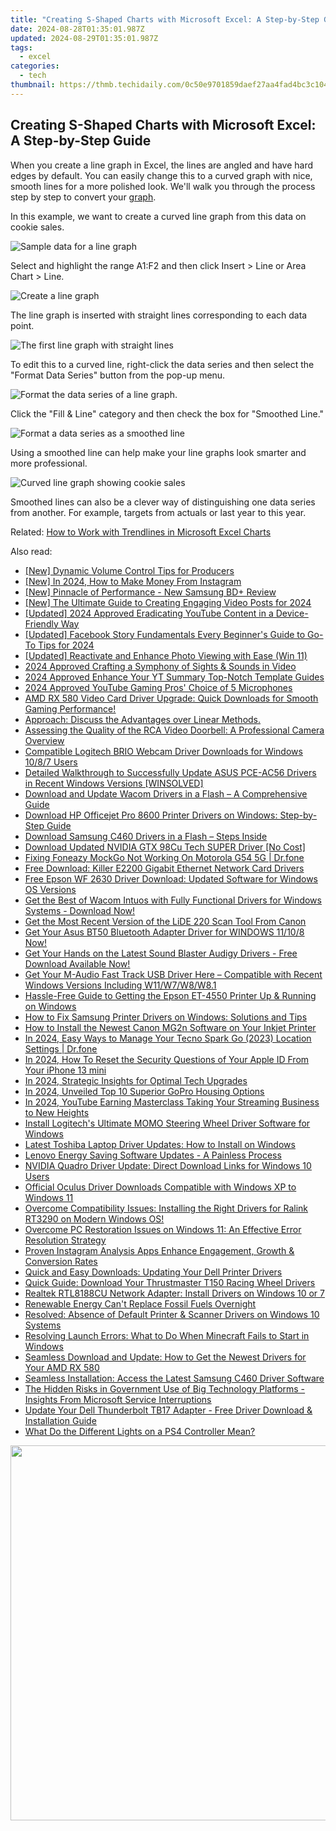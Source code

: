 ```yaml
---
title: "Creating S-Shaped Charts with Microsoft Excel: A Step-by-Step Guide"
date: 2024-08-28T01:35:01.987Z
updated: 2024-08-29T01:35:01.987Z
tags:
  - excel
categories:
  - tech
thumbnail: https://thmb.techidaily.com/0c50e9701859daef27aa4fad4bc3c104584c3b31a6d296c6daba235eb751bb08.jpg
---
```


## Creating S-Shaped Charts with Microsoft Excel: A Step-by-Step Guide

When you create a line graph in Excel, the lines are angled and have hard edges by default. You can easily change this to a curved graph with nice, smooth lines for a more polished look. We'll walk you through the process step by step to convert your [graph](https://desktop-recording.techidaily.com/gaming-revolution-top-5-android-solutions-for-playstation-2-titles-for-2024/).

 In this example, we want to create a curved line graph from this data on cookie sales.

![Sample data for a line graph](https://static1.howtogeekimages.com/wordpress/wp-content/uploads/2020/01/cookie-data.png) 

 Select and highlight the range A1:F2 and then click Insert > Line or Area Chart > Line.

![Create a line graph](https://static1.howtogeekimages.com/wordpress/wp-content/uploads/2020/01/create-line.png) 

 The line graph is inserted with straight lines corresponding to each data point.

![The first line graph with straight lines](https://static1.howtogeekimages.com/wordpress/wp-content/uploads/2020/01/first-line.png) 

 To edit this to a curved line, right-click the data series and then select the "Format Data Series" button from the pop-up menu.

![Format the data series of a line graph.](https://static1.howtogeekimages.com/wordpress/wp-content/uploads/2020/01/format-data-series.png) 

 Click the "Fill & Line" category and then check the box for "Smoothed Line."

![Format a data series as a smoothed line](https://static1.howtogeekimages.com/wordpress/wp-content/uploads/2020/01/smoothed-line-1.png) 

 Using a smoothed line can help make your line graphs look smarter and more professional.

![Curved line graph showing cookie sales](https://static1.howtogeekimages.com/wordpress/wp-content/uploads/2020/01/curved-line-graph.png) 

 Smoothed lines can also be a clever way of distinguishing one data series from another. For example, targets from actuals or last year to this year.

Related: [How to Work with Trendlines in Microsoft Excel Charts](https://remote-screen-capture.techidaily.com/2024-approved-udemy-alternatives-10-best-online-learning-sites-like-udemy/)

<ins class="adsbygoogle"
     style="display:block"
     data-ad-format="autorelaxed"
     data-ad-client="ca-pub-7571918770474297"
     data-ad-slot="1223367746"></ins>



<ins class="adsbygoogle"
     style="display:block"
     data-ad-client="ca-pub-7571918770474297"
     data-ad-slot="8358498916"
     data-ad-format="auto"
     data-full-width-responsive="true"></ins>

<span class="atpl-alsoreadstyle">Also read:</span>
<div><ul>
<li><a href="https://article-knowledge.techidaily.com/new-dynamic-volume-control-tips-for-producers/"><u>[New] Dynamic Volume Control Tips for Producers</u></a></li>
<li><a href="https://instagram-video-files.techidaily.com/new-in-2024-how-to-make-money-from-instagram/"><u>[New] In 2024, How to Make Money From Instagram</u></a></li>
<li><a href="https://extra-skills.techidaily.com/new-pinnacle-of-performance-new-samsung-bdplus-review/"><u>[New] Pinnacle of Performance - New Samsung BD+ Review</u></a></li>
<li><a href="https://instagram-clips.techidaily.com/new-the-ultimate-guide-to-creating-engaging-video-posts-for-2024/"><u>[New] The Ultimate Guide to Creating Engaging Video Posts for 2024</u></a></li>
<li><a href="https://facebook-record-videos.techidaily.com/updated-2024-approved-eradicating-youtube-content-in-a-device-friendly-way/"><u>[Updated] 2024 Approved  Eradicating YouTube Content in a Device-Friendly Way</u></a></li>
<li><a href="https://facebook-clips.techidaily.com/updated-facebook-story-fundamentals-every-beginners-guide-to-go-to-tips-for-2024/"><u>[Updated] Facebook Story Fundamentals  Every Beginner's Guide to Go-To Tips for 2024</u></a></li>
<li><a href="https://extra-guidance.techidaily.com/updated-reactivate-and-enhance-photo-viewing-with-ease-win-11/"><u>[Updated] Reactivate and Enhance Photo Viewing with Ease (Win 11)</u></a></li>
<li><a href="https://extra-information.techidaily.com/2024-approved-crafting-a-symphony-of-sights-and-sounds-in-video/"><u>2024 Approved  Crafting a Symphony of Sights & Sounds in Video</u></a></li>
<li><a href="https://youtube-webster.techidaily.com/approved-enhance-your-yt-summary-top-notch-template-guides/"><u>2024 Approved  Enhance Your YT Summary  Top-Notch Template Guides</u></a></li>
<li><a href="https://facebook-record-videos.techidaily.com/2024-approved-youtube-gaming-pros-choice-of-5-microphones/"><u>2024 Approved  YouTube Gaming Pros' Choice of 5 Microphones</u></a></li>
<li><a href="https://win-dash.techidaily.com/1722974311750-amd-rx-580-video-card-driver-upgrade-quick-downloads-for-smooth-gaming-performance/"><u>AMD RX 580 Video Card Driver Upgrade: Quick Downloads for Smooth Gaming Performance!</u></a></li>
<li><a href="https://win-dash.techidaily.com/approach-discuss-the-advantages-over-linear-methods/"><u>Approach: Discuss the Advantages over Linear Methods.</u></a></li>
<li><a href="https://buynow-tips.techidaily.com/assessing-the-quality-of-the-rca-video-doorbell-a-professional-camera-overview/"><u>Assessing the Quality of the RCA Video Doorbell: A Professional Camera Overview</u></a></li>
<li><a href="https://win-dash.techidaily.com/compatible-logitech-brio-webcam-driver-downloads-for-windows-1087-users/"><u>Compatible Logitech BRIO Webcam Driver Downloads for Windows 10/8/7 Users</u></a></li>
<li><a href="https://win-dash.techidaily.com/detailed-walkthrough-to-successfully-update-asus-pce-ac56-drivers-in-recent-windows-versions-winsolved/"><u>Detailed Walkthrough to Successfully Update ASUS PCE-AC56 Drivers in Recent Windows Versions [WINSOLVED]</u></a></li>
<li><a href="https://win-dash.techidaily.com/download-and-update-wacom-drivers-in-a-flash-a-comprehensive-guide/"><u>Download and Update Wacom Drivers in a Flash – A Comprehensive Guide</u></a></li>
<li><a href="https://win-dash.techidaily.com/download-hp-officejet-pro-8600-printer-drivers-on-windows-step-by-step-guide/"><u>Download HP Officejet Pro 8600 Printer Drivers on Windows: Step-by-Step Guide</u></a></li>
<li><a href="https://win-dash.techidaily.com/download-samsung-c460-drivers-in-a-flash-steps-inside/"><u>Download Samsung C460 Drivers in a Flash – Steps Inside</u></a></li>
<li><a href="https://win-dash.techidaily.com/download-updated-nvidia-gtx-98cu-tech-super-driver-no-cost/"><u>Download Updated NVIDIA GTX 98Cu Tech SUPER Driver [No Cost]</u></a></li>
<li><a href="https://fake-location.techidaily.com/fixing-foneazy-mockgo-not-working-on-motorola-g54-5g-drfone-by-drfone-virtual-android/"><u>Fixing Foneazy MockGo Not Working On Motorola G54 5G | Dr.fone</u></a></li>
<li><a href="https://win-dash.techidaily.com/free-download-killer-e2200-gigabit-ethernet-network-card-drivers/"><u>Free Download: Killer E2200 Gigabit Ethernet Network Card Drivers</u></a></li>
<li><a href="https://win-dash.techidaily.com/free-epson-wf-2630-driver-download-updated-software-for-windows-os-versions/"><u>Free Epson WF 2630 Driver Download: Updated Software for Windows OS Versions</u></a></li>
<li><a href="https://win-dash.techidaily.com/1722961077743-get-the-best-of-wacom-intuos-with-fully-functional-drivers-for-windows-systems-download-now/"><u>Get the Best of Wacom Intuos with Fully Functional Drivers for Windows Systems - Download Now!</u></a></li>
<li><a href="https://win-dash.techidaily.com/get-the-most-recent-version-of-the-lide-220-scan-tool-from-canon/"><u>Get the Most Recent Version of the LiDE 220 Scan Tool From Canon</u></a></li>
<li><a href="https://win-dash.techidaily.com/get-your-asus-bt50-bluetooth-adapter-driver-for-windows-11108-now/"><u>Get Your Asus BT50 Bluetooth Adapter Driver for WINDOWS 11/10/8 Now!</u></a></li>
<li><a href="https://win-dash.techidaily.com/1722965092730-get-your-hands-on-the-latest-sound-blaster-audigy-drivers-free-download-available-now/"><u>Get Your Hands on the Latest Sound Blaster Audigy Drivers - Free Download Available Now!</u></a></li>
<li><a href="https://win-dash.techidaily.com/get-your-m-audio-fast-track-usb-driver-here-compatible-with-recent-windows-versions-including-w11w7w8w81/"><u>Get Your M-Audio Fast Track USB Driver Here – Compatible with Recent Windows Versions Including W11/W7/W8/W8.1</u></a></li>
<li><a href="https://win-dash.techidaily.com/hassle-free-guide-to-getting-the-epson-et-4550-printer-up-and-running-on-windows/"><u>Hassle-Free Guide to Getting the Epson ET-4550 Printer Up & Running on Windows</u></a></li>
<li><a href="https://win-dash.techidaily.com/how-to-fix-samsung-printer-drivers-on-windows-solutions-and-tips/"><u>How to Fix Samsung Printer Drivers on Windows: Solutions and Tips</u></a></li>
<li><a href="https://win-dash.techidaily.com/how-to-install-the-newest-canon-mg2n-software-on-your-inkjet-printer/"><u>How to Install the Newest Canon MG2n Software on Your Inkjet Printer</u></a></li>
<li><a href="https://android-location.techidaily.com/in-2024-easy-ways-to-manage-your-tecno-spark-go-2023-location-settings-drfone-by-drfone-virtual/"><u>In 2024, Easy Ways to Manage Your Tecno Spark Go (2023) Location Settings | Dr.fone</u></a></li>
<li><a href="https://apple-account.techidaily.com/in-2024-how-to-reset-the-security-questions-of-your-apple-id-from-your-iphone-13-mini-by-drfone-ios/"><u>In 2024, How To Reset the Security Questions of Your Apple ID From Your iPhone 13 mini</u></a></li>
<li><a href="https://extra-approaches.techidaily.com/in-2024-strategic-insights-for-optimal-tech-upgrades/"><u>In 2024, Strategic Insights for Optimal Tech Upgrades</u></a></li>
<li><a href="https://some-skills.techidaily.com/in-2024-unveiled-top-10-superior-gopro-housing-options/"><u>In 2024, Unveiled  Top 10 Superior GoPro Housing Options</u></a></li>
<li><a href="https://youtube-zero.techidaily.com/24-youtube-earning-masterclass-taking-your-streaming-business-to-new-heights/"><u>In 2024, YouTube Earning Masterclass  Taking Your Streaming Business to New Heights</u></a></li>
<li><a href="https://win-amazing.techidaily.com/install-logitechs-ultimate-momo-steering-wheel-driver-software-for-windows/"><u>Install Logitech's Ultimate MOMO Steering Wheel Driver Software for Windows</u></a></li>
<li><a href="https://win-dash.techidaily.com/latest-toshiba-laptop-driver-updates-how-to-install-on-windows/"><u>Latest Toshiba Laptop Driver Updates: How to Install on Windows</u></a></li>
<li><a href="https://win-dash.techidaily.com/lenovo-energy-saving-software-updates-a-painless-process/"><u>Lenovo Energy Saving Software Updates - A Painless Process</u></a></li>
<li><a href="https://win-dash.techidaily.com/nvidia-quadro-driver-update-direct-download-links-for-windows-10-users/"><u>NVIDIA Quadro Driver Update: Direct Download Links for Windows 10 Users</u></a></li>
<li><a href="https://win-amazing.techidaily.com/official-oculus-driver-downloads-compatible-with-windows-xp-to-windows-11/"><u>Official Oculus Driver Downloads Compatible with Windows XP to Windows 11</u></a></li>
<li><a href="https://win-dash.techidaily.com/1722964544178-overcome-compatibility-issues-installing-the-right-drivers-for-ralink-rt3290-on-modern-windows-os/"><u>Overcome Compatibility Issues: Installing the Right Drivers for Ralink RT3290 on Modern Windows OS!</u></a></li>
<li><a href="https://win-howtos.techidaily.com/overcome-pc-restoration-issues-on-windows-11-an-effective-error-resolution-strategy/"><u>Overcome PC Restoration Issues on Windows 11: An Effective Error Resolution Strategy</u></a></li>
<li><a href="https://instagram-video-recordings.techidaily.com/proven-instagram-analysis-apps-enhance-engagement-growth-and-conversion-rates/"><u>Proven Instagram Analysis Apps  Enhance Engagement, Growth & Conversion Rates</u></a></li>
<li><a href="https://win-dash.techidaily.com/quick-and-easy-downloads-updating-your-dell-printer-drivers/"><u>Quick and Easy Downloads: Updating Your Dell Printer Drivers</u></a></li>
<li><a href="https://win-dash.techidaily.com/quick-guide-download-your-thrustmaster-t150-racing-wheel-drivers/"><u>Quick Guide: Download Your Thrustmaster T150 Racing Wheel Drivers</u></a></li>
<li><a href="https://win-dash.techidaily.com/realtek-rtl8188cu-network-adapter-install-drivers-on-windows-10-or-7/"><u>Realtek RTL8188CU Network Adapter: Install Drivers on Windows 10 or 7</u></a></li>
<li><a href="https://tech-savvy.techidaily.com/renewable-energy-cant-replace-fossil-fuels-overnight/"><u>Renewable Energy Can't Replace Fossil Fuels Overnight</u></a></li>
<li><a href="https://win-dash.techidaily.com/1722973655105-resolved-absence-of-default-printer-and-scanner-drivers-on-windows-10-systems/"><u>Resolved: Absence of Default Printer & Scanner Drivers on Windows 10 Systems</u></a></li>
<li><a href="https://common-error.techidaily.com/resolving-launch-errors-what-to-do-when-minecraft-fails-to-start-in-windows/"><u>Resolving Launch Errors: What to Do When Minecraft Fails to Start in Windows</u></a></li>
<li><a href="https://win-dash.techidaily.com/seamless-download-and-update-how-to-get-the-newest-drivers-for-your-amd-rx-580/"><u>Seamless Download and Update: How to Get the Newest Drivers for Your AMD RX 580</u></a></li>
<li><a href="https://win-dash.techidaily.com/seamless-installation-access-the-latest-samsung-c460-driver-software/"><u>Seamless Installation: Access the Latest Samsung C460 Driver Software</u></a></li>
<li><a href="https://technical-tips.techidaily.com/the-hidden-risks-in-government-use-of-big-technology-platforms-insights-from-microsoft-service-interruptions/"><u>The Hidden Risks in Government Use of Big Technology Platforms - Insights From Microsoft Service Interruptions</u></a></li>
<li><a href="https://win-dash.techidaily.com/update-your-dell-thunderbolt-tb17-adapter-free-driver-download-and-installation-guide/"><u>Update Your Dell Thunderbolt TB17 Adapter - Free Driver Download & Installation Guide</u></a></li>
<li><a href="https://techtrends.techidaily.com/what-do-the-different-lights-on-a-ps4-controller-mean/"><u>What Do the Different Lights on a PS4 Controller Mean?</u></a></li>
</ul></div>

<!-- affiliate ads begin -->
<a href="https://appsumo.8odi.net/c/5597632/2068407/7443" target="_top" id="2068407"><img src="//a.impactradius-go.com/display-ad/7443-2068407" border="0" alt="" width="1200" height="600"/></a><img height="0" width="0" src="https://appsumo.8odi.net/i/5597632/2068407/7443" style="position:absolute;visibility:hidden;" border="0" />
<!-- affiliate ads end -->